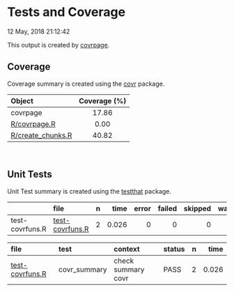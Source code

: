 Tests and Coverage
================
12 May, 2018 21:12:42

This output is created by
[covrpage](https://github.com/yonicd/covrpage).

## Coverage

Coverage summary is created using the
[covr](https://github.com/r-lib/covr) package.

| Object                                     | Coverage (%) |
| :----------------------------------------- | :----------: |
| covrpage                                   |    17.86     |
| [R/covrpage.R](../R/covrpage.R)            |     0.00     |
| [R/create\_chunks.R](../R/create_chunks.R) |    40.82     |

<br>

## Unit Tests

Unit Test summary is created using the
[testthat](https://github.com/r-lib/testthat)
package.

|                 | file                                        | n |  time | error | failed | skipped | warning |
| --------------- | :------------------------------------------ | -: | ----: | ----: | -----: | ------: | ------: |
| test-covrfuns.R | [test-covrfuns.R](testthat/test-covrfuns.R) | 2 | 0.026 |     0 |      0 |       0 |       0 |

| file                                        | test          | context            | status | n |  time |
| :------------------------------------------ | :------------ | :----------------- | :----- | -: | ----: |
| [test-covrfuns.R](testthat/test-covrfuns.R) | covr\_summary | check summary covr | PASS   | 2 | 0.026 |
